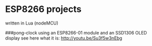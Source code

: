 # ESP8266 projects
written in Lua (nodeMCU)

###pong-clock
using an ESP8266-01 module and an SSD1306 OLED display
see here what it is: http://youtu.be/Su3f5w3nEbg
